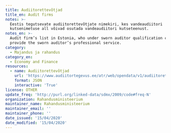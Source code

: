 ```yaml
---
title: Audiitorettevõtjad
title_en: Audit firms
notes: >-
  Eestis tegutsevate audiitorettevõtjate nimekiri, kes vandeaudiitori
  kutsenimetuse all võivad osutada vandeaudiitori kutseteenust.
notes_en: >-
  Audit firm’s list in Estonia, who under sworn auditor qualification can
  provide the sworn auditor’s professional service.
category:
  - Majandus ja rahandus
category_en:
  - Economy and Finance
resources:
  - name: Audiitorettevõtjad
    url: 'https://www.audiitortegevus.ee/atr/web/opendata/v1/audiitorettevotjad'
    format: JSON
    interactive: 'True'
license: OTHER
update_freq: 'http://purl.org/linked-data/sdmx/2009/code#freq-N'
organization: Rahandusministeerium
maintainer_name: Rahandusministeerium
maintainer_email: ''
maintainer_phone: ''
date_issued: '15/04/2020'
date_modified: '15/04/2020'
---
```



